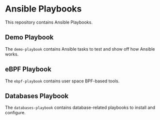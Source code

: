 # Ansible Playbooks

This repository contains Ansible Playbooks.

## Demo Playbook

The `demo-playbook` contains Ansible tasks to test and show off how Ansible works.

## eBPF Playbook

The `ebpf-playbook` contains user space BPF-based tools.

## Databases Playbook

The `databases-playbook` contains database-related playbooks to install and
configure.
